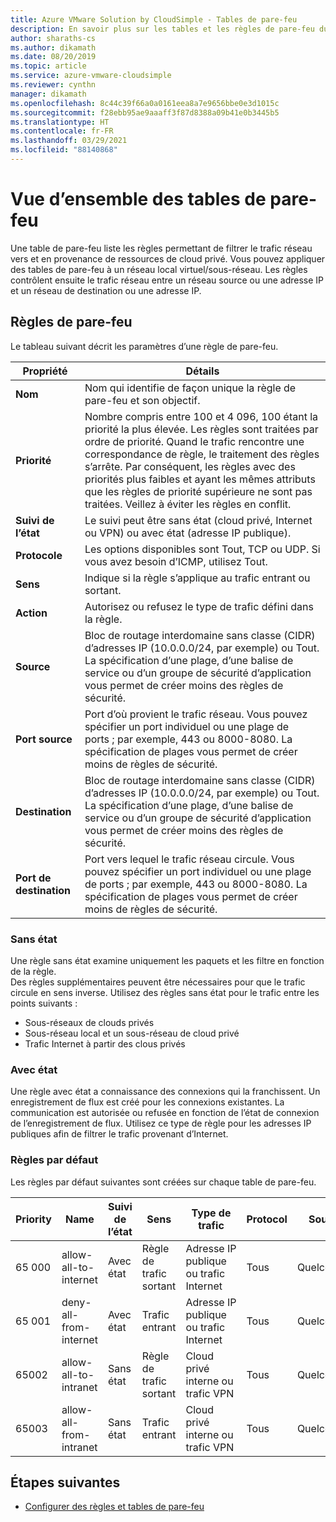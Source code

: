 ```yaml
---
title: Azure VMware Solution by CloudSimple - Tables de pare-feu
description: En savoir plus sur les tables et les règles de pare-feu du Cloud privé CloudSimple, y compris les règles par défaut qui sont créées sur chaque table de pare-feu.
author: sharaths-cs
ms.author: dikamath
ms.date: 08/20/2019
ms.topic: article
ms.service: azure-vmware-cloudsimple
ms.reviewer: cynthn
manager: dikamath
ms.openlocfilehash: 8c44c39f66a0a0161eea8a7e9656bbe0e3d1015c
ms.sourcegitcommit: f28ebb95ae9aaaff3f87d8388a09b41e0b3445b5
ms.translationtype: HT
ms.contentlocale: fr-FR
ms.lasthandoff: 03/29/2021
ms.locfileid: "88140868"
---
```

# <a name="firewall-tables-overview"></a>Vue d’ensemble des tables de pare-feu

Une table de pare-feu liste les règles permettant de filtrer le trafic réseau vers et en provenance de ressources de cloud privé. Vous pouvez appliquer des tables de pare-feu à un réseau local virtuel/sous-réseau. Les règles contrôlent ensuite le trafic réseau entre un réseau source ou une adresse IP et un réseau de destination ou une adresse IP.

## <a name="firewall-rules"></a>Règles de pare-feu

Le tableau suivant décrit les paramètres d’une règle de pare-feu.

| Propriété | Détails |
| ---------| --------|
| **Nom** | Nom qui identifie de façon unique la règle de pare-feu et son objectif. |
| **Priorité** | Nombre compris entre 100 et 4 096, 100 étant la priorité la plus élevée. Les règles sont traitées par ordre de priorité. Quand le trafic rencontre une correspondance de règle, le traitement des règles s’arrête. Par conséquent, les règles avec des priorités plus faibles et ayant les mêmes attributs que les règles de priorité supérieure ne sont pas traitées.  Veillez à éviter les règles en conflit. |
| **Suivi de l’état** | Le suivi peut être sans état (cloud privé, Internet ou VPN) ou avec état (adresse IP publique).  |
| **Protocole** | Les options disponibles sont Tout, TCP ou UDP. Si vous avez besoin d’ICMP, utilisez Tout. |
| **Sens** | Indique si la règle s’applique au trafic entrant ou sortant. |
| **Action** | Autorisez ou refusez le type de trafic défini dans la règle. |
| **Source** | Bloc de routage interdomaine sans classe (CIDR) d’adresses IP (10.0.0.0/24, par exemple) ou Tout.  La spécification d’une plage, d’une balise de service ou d’un groupe de sécurité d’application vous permet de créer moins des règles de sécurité. |
| **Port source** | Port d’où provient le trafic réseau.  Vous pouvez spécifier un port individuel ou une plage de ports ; par exemple, 443 ou 8000-8080. La spécification de plages vous permet de créer moins de règles de sécurité. |
| **Destination** | Bloc de routage interdomaine sans classe (CIDR) d’adresses IP (10.0.0.0/24, par exemple) ou Tout.  La spécification d’une plage, d’une balise de service ou d’un groupe de sécurité d’application vous permet de créer moins des règles de sécurité.  |
| **Port de destination** | Port vers lequel le trafic réseau circule.  Vous pouvez spécifier un port individuel ou une plage de ports ; par exemple, 443 ou 8000-8080. La spécification de plages vous permet de créer moins de règles de sécurité.|

### <a name="stateless"></a>Sans état

Une règle sans état examine uniquement les paquets et les filtre en fonction de la règle.  
Des règles supplémentaires peuvent être nécessaires pour que le trafic circule en sens inverse.  Utilisez des règles sans état pour le trafic entre les points suivants :

* Sous-réseaux de clouds privés
* Sous-réseau local et un sous-réseau de cloud privé
* Trafic Internet à partir des clous privés

### <a name="stateful"></a>Avec état

 Une règle avec état a connaissance des connexions qui la franchissent. Un enregistrement de flux est créé pour les connexions existantes. La communication est autorisée ou refusée en fonction de l’état de connexion de l’enregistrement de flux.  Utilisez ce type de règle pour les adresses IP publiques afin de filtrer le trafic provenant d’Internet.

### <a name="default-rules"></a>Règles par défaut

Les règles par défaut suivantes sont créées sur chaque table de pare-feu.

|Priority|Name|Suivi de l’état|Sens|Type de trafic|Protocol|Source|Port source|Destination|Port de destination|Action|
|--------|----|--------------|---------|------------|--------|------|-----------|-----------|----------------|------|
|65 000|allow-all-to-internet|Avec état|Règle de trafic sortant|Adresse IP publique ou trafic Internet|Tous|Quelconque|Quelconque|Quelconque|Quelconque|Allow|
|65 001|deny-all-from-internet|Avec état|Trafic entrant|Adresse IP publique ou trafic Internet|Tous|Quelconque|Quelconque|Quelconque|Quelconque|Deny|
|65002|allow-all-to-intranet|Sans état|Règle de trafic sortant|Cloud privé interne ou trafic VPN|Tous|Quelconque|Quelconque|Quelconque|Quelconque|Allow|
|65003|allow-all-from-intranet|Sans état|Trafic entrant|Cloud privé interne ou trafic VPN|Tous|Quelconque|Quelconque|Quelconque|Quelconque|Allow|

## <a name="next-steps"></a>Étapes suivantes

* [Configurer des règles et tables de pare-feu](firewall.md)
